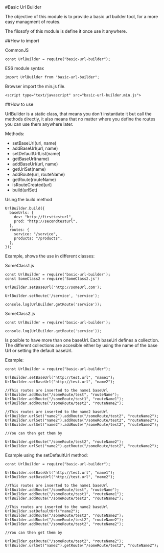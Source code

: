 #Basic Url Builder

The objective of this module is to provide a basic url builder tool, for a more easy managment of routes.

The filosofy of this module is define it once use it anywhere.

##How to import

CommonJS
```
const UrlBuilder = require("basic-url-builder");
```

ES6 module syntax
```
import UrlBuilder from "basic-url-builder";
```

Browser import the min.js file.
```
<script type="text/javascript" src="basic-url-builder.min.js"> 
```

##How to use

UrlBuilder is a static class, that means you don't instantiate it but call the methods directly, it also means that no matter where you define the routes you can use them anywhere later.

Methods:

- setBaseUrl(url, name)
- addBaseUrl(url, name)
- setDefaultUrlList(name)
- getBaseUrl(name)
- addBaseUrl(url, name)
- getUrlSet(name)
- addRoute(url, routeName)
- getRoute(routeName)
- isRouteCreated(url)
- build(urlSet)

Using the build method
```
UrlBuilder.build({
  baseUrls: {
    dev: "http://firsttesturl",
    prod: "http://secondtesturl",
  },
  routes: {
    service: "/service",
    products: "/products",
  },
});
```

Example, shows the use in different classes:

SomeClass1.js 
```
const UrlBuilder = require('basic-url-builder');
const SomeClass2 = require('SomeClass2.js')

UrlBuilder.setBaseUrl('http://someUrl.com');

UrlBuilder.setRoute('/service', 'service');

console.log(UrlBuilder.getRoute('service'));
```

SomeClass2.js
```
const UrlBuilder = require('basic-url-builder');

console.log(UrlBuilder.getRoute('service'));
```

Is posible to have more than one baseUrl. Each baseUrl defines a collection. The different collections are accesible either by using the name of the base Url or setting the default baseUrl.

Example:

```
const UrlBuilder = require("basic-url-builder");

UrlBuilder.setBaseUrl("http://test.url", "name1");
UrlBuilder.setBaseUrl("http://test.url", "name2");

//This routes are inserted to the name1 baseUrl
UrlBuilder.addRoute("/someRoute/test", "routeName");
UrlBuilder.addRoute("/someRoute/test1", "routeName1");
UrlBuilder.addRoute("/someRoute/test2", "routeName2");

//This routes are inserted to the name2 baseUrl
UrlBuilder.urlSet("name2").addRoute("/someRoute/test2", "routeName2");
UrlBuilder.urlSet("name2").addRoute("/someRoute/test2", "routeName2");
UrlBuilder.urlSet("name2").addRoute("/someRoute/test2", "routeName2");

//You can then get them by

UrlBuilder.getRoute("/someRoute/test2", "routeName2");
UrlBuilder.urlSet("name2").getRoute("/someRoute/test2", "routeName2");
```

Example using the setDefaultUrl method:
```
const UrlBuilder = require("basic-url-builder");

UrlBuilder.setBaseUrl("http://test.url", "name1");
UrlBuilder.setBaseUrl("http://test.url", "name2");

//This routes are inserted to the name1 baseUrl
UrlBuilder.addRoute("/someRoute/test", "routeName");
UrlBuilder.addRoute("/someRoute/test1", "routeName1");
UrlBuilder.addRoute("/someRoute/test2", "routeName2");

//This routes are inserted to the name2 baseUrl
UrlBuilder.setDefaultUrl("name2");
UrlBuilder.addRoute("/someRoute/test2", "routeName2");
UrlBuilder.addRoute("/someRoute/test2", "routeName2");
UrlBuilder.addRoute("/someRoute/test2", "routeName2");

//You can then get them by

UrlBuilder.getRoute("/someRoute/test2", "routeName2");
UrlBuilder.urlSet("name2").getRoute("/someRoute/test2", "routeName2");
```